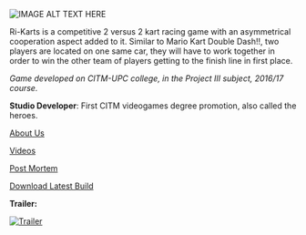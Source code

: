 ![IMAGE ALT TEXT HERE](http://i.imgur.com/ET8jwLb.png)

Ri-Karts is a competitive 2 versus 2 kart racing game with an asymmetrical cooperation aspect added to it. Similar to Mario Kart Double Dash!!, two players are located on one same car, they will have to work together in order to win the other team of players getting to the finish line in first place.

*Game developed on CITM-UPC college, in the Project III subject, 2016/17 course.*

**Studio Developer**: First CITM videogames degree promotion, also called the heroes.

[About Us](about_us.md)

[Videos](videos.md)

[Post Mortem](post_mortem.md)

<dl>
  <a href="https://github.com/CITMProject3/Project3/releases/download/G1.0.3/Ri-Karts.G1.0.3.zip" class="btn">Download Latest Build</a>
</dl>

**Trailer:**



[![Trailer](http://img.youtube.com/vi/ROf3YBpUonI/0.jpg)](https://www.youtube.com/watch?v=ROf3YBpUonI)
